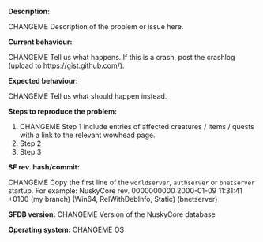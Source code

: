 <!--- (**********************************)
      (** Fill in the following fields **)
      (**********************************) --->

**Description:**

CHANGEME Description of the problem or issue here.

**Current behaviour:**

CHANGEME Tell us what happens.
If this is a crash, post the crashlog (upload to https://gist.github.com/).

**Expected behaviour:**

CHANGEME Tell us what should happen instead.

**Steps to reproduce the problem:**

1. CHANGEME Step 1 include entries of affected creatures / items / quests with a link to the relevant wowhead page.  
2. Step 2
3. Step 3

**SF rev. hash/commit:** 

CHANGEME Copy the first line of the `worldserver`, `authserver` or `bnetserver` startup.
For example: NuskyCore rev. 0000000000 2000-01-09 11:31:41 +0100 (my branch) (Win64, RelWithDebInfo, Static) (bnetserver)

**SFDB version:**  CHANGEME Version of the NuskyCore database

**Operating system:** CHANGEME OS


<!--- Notes
- This template is for problem reports. For other types of report, edit it accordingly.
- For fixes containing C++ changes, create a Pull Request.
--->